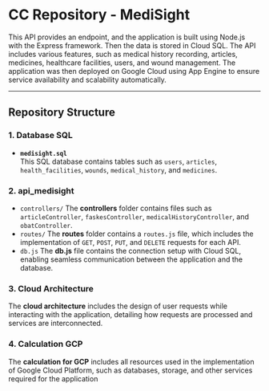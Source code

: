 # CC Repository - MediSight

This API provides an endpoint, and the application is built using Node.js with the Express framework. Then the data is stored in Cloud SQL. The API includes various features, such as medical history recording, articles, medicines, healthcare facilities, users, and wound management. The application was then deployed on Google Cloud using App Engine to ensure service availability and scalability automatically.


---
## **Repository Structure**

### **1. Database SQL**
- **`medisight.sql`**  
  This SQL database contains tables such as `users`, `articles`, `health_facilities`, `wounds`, `medical_history`, and `medicines`.


### **2. api_medisight**
- `controllers/` The **controllers** folder contains files such as `articleController`, `faskesController`, `medicalHistoryController`, and `obatController`.
- `routes/`  The **routes** folder contains a `routes.js` file, which includes the implementation of `GET`, `POST`, `PUT`, and `DELETE` requests for each API.
- `db.js` The **db.js** file contains the connection setup with Cloud SQL, enabling seamless communication between the application and the database.

### **3. Cloud Architecture**  

The **cloud architecture** includes the design of user requests while interacting with the application, detailing how requests are processed and services are interconnected.

### **4. Calculation GCP**  

The **calculation for GCP** includes all resources used in the implementation of Google Cloud Platform, such as databases, storage, and other services required for the application





